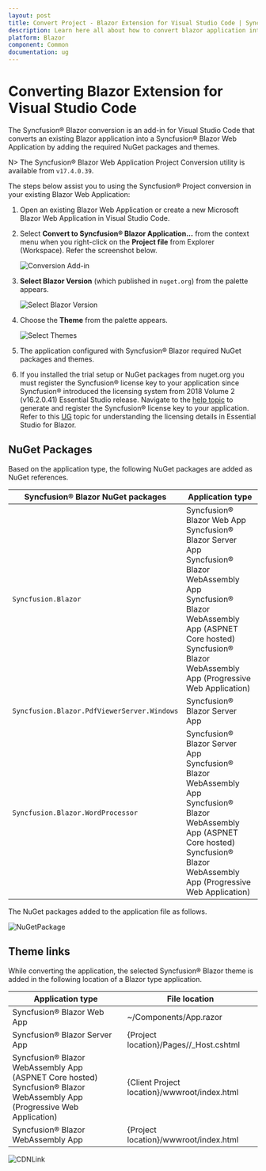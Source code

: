 ```yaml
---
layout: post
title: Convert Project - Blazor Extension for Visual Studio Code | Syncfusion
description: Learn here all about how to convert blazor application into syncfusion blazor application using Blazor Extension for Visual Studio Code.
platform: Blazor
component: Common
documentation: ug
---
```


# Converting Blazor Extension for Visual Studio Code

The Syncfusion&reg; Blazor conversion is an add-in for Visual Studio Code that converts an existing Blazor application into a Syncfusion&reg; Blazor Web Application by adding the required NuGet packages and themes.

N> The Syncfusion&reg; Blazor Web Application Project Conversion utility is available from `v17.4.0.39`.

The steps below assist you to using the Syncfusion&reg; Project conversion in your existing Blazor Web Application:

1. Open an existing Blazor Web Application or create a new Microsoft Blazor Web Application in Visual Studio Code.

2. Select **Convert to Syncfusion&reg; Blazor Application...** from the context menu when you right-click on the **Project file** from Explorer (Workspace). Refer the screenshot below.

    ![Conversion Add-in](images/Conversion.PNG)

3. **Select Blazor Version** (which published in `nuget.org`) from the palette appears.

    ![Select Blazor Version](images/VersionSelection.PNG)

4. Choose the **Theme** from the palette appears.

    ![Select Themes](images/ChooseThemes.PNG)

5. The application configured with Syncfusion&reg; Blazor required NuGet packages and themes.

6. If you installed the trial setup or NuGet packages from nuget.org you must register the Syncfusion&reg; license key to your application since Syncfusion&reg; introduced the licensing system from 2018 Volume 2 (v16.2.0.41) Essential Studio release. Navigate to the [help topic](https://help.syncfusion.com/common/essential-studio/licensing/overview#how-to-generate-syncfusion-license-key) to generate and register the Syncfusion&reg; license key to your application. Refer to this [UG](https://blazor.syncfusion.com/documentation/getting-started/license-key/overview) topic for understanding the licensing details in Essential Studio for Blazor.

## NuGet Packages

Based on the application type, the following NuGet packages are added as NuGet references.

| Syncfusion&reg; Blazor NuGet packages  | Application type  |
|---|---|
| `Syncfusion.Blazor`  | Syncfusion&reg; Blazor Web App <br/> Syncfusion&reg; Blazor Server App <br/> Syncfusion&reg; Blazor WebAssembly App <br/> Syncfusion&reg; Blazor WebAssembly App (ASPNET Core hosted) <br/> Syncfusion&reg; Blazor WebAssembly App (Progressive Web Application)|
| `Syncfusion.Blazor.PdfViewerServer.Windows`  | Syncfusion&reg; Blazor Server App  |
| `Syncfusion.Blazor.WordProcessor`  | Syncfusion&reg; Blazor Server App <br/> Syncfusion&reg; Blazor WebAssembly App <br/> Syncfusion&reg; Blazor WebAssembly App (ASPNET Core hosted) <br/> Syncfusion&reg; Blazor WebAssembly App (Progressive Web Application)|

The NuGet packages added to the application file as follows.

![NuGetPackage](images/NuGetPackage.png)

## Theme links

While converting the application, the selected Syncfusion&reg; Blazor theme is added in the following location of a Blazor type application.

| Application type  | File location  |
|---|---|
| Syncfusion&reg; Blazor Web App | ~/Components/App.razor |
| Syncfusion&reg; Blazor Server App | {Project location}/Pages//_Host.cshtml |
| Syncfusion&reg; Blazor WebAssembly App (ASPNET Core hosted) <br/> Syncfusion&reg; Blazor WebAssembly App (Progressive Web Application)| {Client Project location}/wwwroot/index.html  |
| Syncfusion&reg; Blazor WebAssembly App  | {Project location}/wwwroot/index.html|

![CDNLink](images/CDNLink.png)